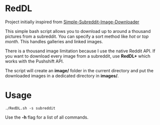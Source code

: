 # RedDL

Project initially inspired from [Simple-Subreddit-Image-Downloader](https://github.com/ostrolucky/Simple-Subreddit-Image-Downloader)

This simple bash script allows you to download up to around a thousand pictures from a subreddit. You can specify a sort method like *hot* or *top month*. This handles galleries and linked images.

There is a thousand image limitation because I use the native Reddit API. If you want to download every image from a subreddit, use **RedDL+** which works with the Pushshift API.

The script will create an **image/** folder in the current directory and put the downloaded images in a dedicated directory in **images/**.

# Usage

`./RedDL.sh -s subreddit`

Use the **-h** flag for a list of all commands.
